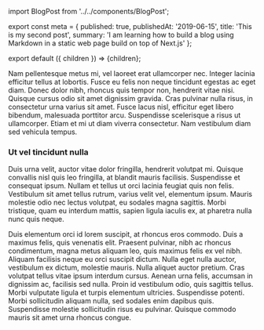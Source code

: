 import BlogPost from '../../components/BlogPost';

export const meta = {
  published: true,
  publishedAt: '2019-06-15',
  title: 'This is my second post',
  summary:
    'I am learning how to build a blog using Markdown in a static web page build on top of Next.js'
};

export default ({ children }) => <BlogPost meta={meta}>{children}</BlogPost>;

Nam pellentesque metus mi, vel laoreet erat ullamcorper nec. Integer lacinia efficitur tellus at lobortis. Fusce eu felis non neque tincidunt egestas ac eget diam. Donec dolor nibh, rhoncus quis tempor non, hendrerit vitae nisi. Quisque cursus odio sit amet dignissim gravida. Cras pulvinar nulla risus, in consectetur urna varius sit amet. Fusce lacus nisl, efficitur eget libero bibendum, malesuada porttitor arcu. Suspendisse scelerisque a risus ut ullamcorper. Etiam et mi ut diam viverra consectetur. Nam vestibulum diam sed vehicula tempus.

### Ut vel tincidunt nulla

Duis urna velit, auctor vitae dolor fringilla, hendrerit volutpat mi. Quisque convallis nisl quis leo fringilla, at blandit mauris facilisis. Suspendisse et consequat ipsum. Nullam et tellus ut orci lacinia feugiat quis non felis. Vestibulum sit amet tellus rutrum, varius velit vel, elementum ipsum. Mauris molestie odio nec lectus volutpat, eu sodales magna sagittis. Morbi tristique, quam eu interdum mattis, sapien ligula iaculis ex, at pharetra nulla nunc quis neque.

Duis elementum orci id lorem suscipit, at rhoncus eros commodo. Duis a maximus felis, quis venenatis elit. Praesent pulvinar, nibh ac rhoncus condimentum, magna metus aliquam leo, quis maximus felis ex vel nibh. Aliquam facilisis neque eu orci suscipit dictum. Nulla eget nulla auctor, vestibulum ex dictum, molestie mauris. Nulla aliquet auctor pretium. Cras volutpat tellus vitae ipsum interdum cursus. Aenean urna felis, accumsan in dignissim ac, facilisis sed nulla. Proin id vestibulum odio, quis sagittis tellus. Morbi vulputate ligula et turpis elementum ultricies. Suspendisse potenti. Morbi sollicitudin aliquam nulla, sed sodales enim dapibus quis. Suspendisse molestie sollicitudin risus eu pulvinar. Quisque commodo mauris sit amet urna rhoncus congue.